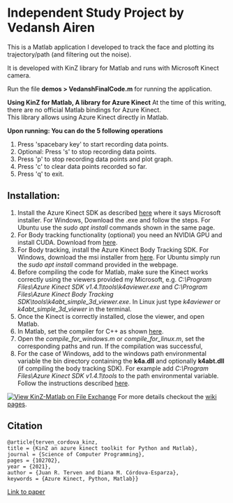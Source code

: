 # Independent Study Project by Vedansh Airen 

This is a Matlab application I developed to track the face and plotting its trajectory/path (and filtering out the noise).

It is developed with KinZ library for Matlab and runs with Microsoft Kinect camera.

Run the file **demos > VedanshFinalCode.m** for running the application.

**Using KinZ for Matlab, A library for Azure Kinect**
At the time of this writing, there are no official Matlab bindings for Azure Kinect.  
This library allows using Azure Kinect directly in Matlab.

**Upon running: You can do the 5 following operations**
1. Press 'spacebary key' to start recording data points.
2. Optional: Press 's' to stop recording data points.
3. Press 'p' to stop recording data points and plot graph.
4. Press 'c' to clear data points recorded so far.
5. Press 'q' to exit.

## Installation:
1. Install the Azure Kinect SDK as described [here](https://docs.microsoft.com/en-us/azure/kinect-dk/sensor-sdk-download)  where it says Microsoft installer. For Windows, Download the .exe and follow the steps. For Ubuntu use the *sudo apt install* commands shown in the same page.
2. For Body tracking functionality (optional) you need an NVIDIA GPU and install CUDA. Download from [here](https://developer.nvidia.com/cuda-downloads?/).
3. For Body tracking, install the Azure Kinect Body Tracking SDK. For Windows, download the msi installer from [here](https://docs.microsoft.com/en-us/azure/kinect-dk/body-sdk-download). For Ubuntu simply run the *sudo apt install* command provided in the webpage.
4. Before compiling the code for Matlab, make sure the Kinect works correctly using the viewers provided my Microsoft, e.g. *C:\Program Files\Azure Kinect SDK v1.4.1\tools\k4aviewer.exe* and *C:\Program Files\Azure Kinect Body Tracking SDK\tools\k4abt_simple_3d_viewer.exe*. In Linux just type *k4aviewer* or *k4abt_simple_3d_viewer* in the terminal.
5. Once the Kinect is correctly installed, close the viewer, and open Matlab. 
6. In Matlab, set the compiler for C++ as shown [here](https://www.mathworks.com/help/matlab/matlab_external/choose-c-or-c-compilers.html).
5. Open the *compile_for_windows.m* or *compile_for_linux.m*, set the corresponding paths and run. If the compilation was successful,
6. For the case of Windows, add to the windows path environmental variable the bin directory containing the **k4a.dll** and optionally **k4abt.dll** (if compiling the body tracking SDK). For example add *C:\Program Files\Azure Kinect SDK v1.4.1\tools* to the path environmental variable. Follow the instructions described [here](https://www.architectryan.com/2018/03/17/add-to-the-path-on-windows-10/).

[![View KinZ-Matlab on File Exchange](https://www.mathworks.com/matlabcentral/images/matlab-file-exchange.svg)](https://www.mathworks.com/matlabcentral/fileexchange/81788-kinz-matlab)
For more details checkout the [wiki pages](https://github.com/jrterven/KinZ-Matlab/wiki).

## Citation  
```
@article{terven_cordova_kinz,  
title = {KinZ an azure kinect toolkit for Python and Matlab},  
journal = {Science of Computer Programming},  
pages = {102702},  
year = {2021},  
author = {Juan R. Terven and Diana M. Córdova-Esparza},  
keywords = {Azure Kinect, Python, Matlab}}
```
[Link to paper](https://www.sciencedirect.com/science/article/pii/S0167642321000952)
